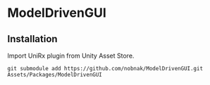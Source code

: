 # ModelDrivenGUI

## Installation
Import UniRx plugin from Unity Asset Store.
```
git submodule add https://github.com/nobnak/ModelDrivenGUI.git Assets/Packages/ModelDrivenGUI
```
